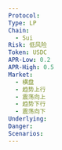 ```yaml
---
Protocol: 
Type: LP
Chain:
  - Sui
Risk: 低风险
Token: USDC
APR-Low: 0.2
APR-High: 0.5
Market:
  - 横盘
  - 趋势上行
  - 震荡向上
  - 趋势下行
  - 震荡向下
Underlying: 
Danger: 
Scenarios:
---
```

